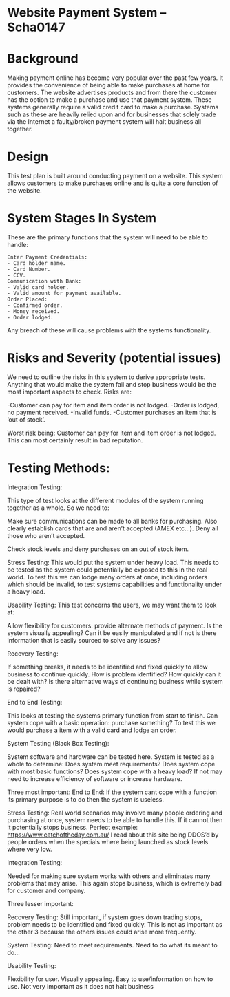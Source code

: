 Website Payment System – Scha0147========Background========Making payment online has become very popular over the past few years. It provides the convenience of being able to make purchases at home for customers. The website advertises products and from there the customer has the option to make a purchase and use that payment system. These systems generally require a valid credit card to make a purchase. Systems such as these are heavily relied upon and for businesses that solely trade via the Internet a faulty/broken payment system will halt business all together.Design========This test plan is built around conducting payment on a website. This system allows customers to make purchases online and is quite a core function of the website.System Stages In System========These are the primary functions that the system will need to be able to handle:```Enter Payment Credentials:- Card holder name.- Card Number.- CCV.Communication with Bank:- Valid card holder.- Valid amount for payment available.Order Placed:- Confirmed order.- Money received.- Order lodged.```Any breach of these will cause problems with the systems functionality.Risks and Severity (potential issues)========We need to outline the risks in this system to derive appropriate tests. Anything that would make the system fail and stop business would be the most important aspects to check. Risks are:-Customer can pay for item and item order is not lodged.-Order is lodged, no payment received.-Invalid funds.-Customer purchases an item that is ‘out of stock’.Worst risk being:Customer can pay for item and item order is not lodged. This can most certainly result in bad reputation.Testing Methods:========Integration Testing:This type of test looks at the different modules of the system running together as a whole. So we need to:Make sure communications can be made to all banks for purchasing. Also clearly establish cards that are and aren’t accepted (AMEX etc…). Deny all those who aren’t accepted.Check stock levels and deny purchases on an out of stock item.Stress Testing:This would put the system under heavy load. This needs to be tested as the system could potentially be exposed to this in the real world. To test this we can lodge many orders at once, including orders which should be invalid, to test systems capabilities and functionality under a heavy load.Usability Testing:This test concerns the users, we may want them to look at:Allow flexibility for customers: provide alternate methods of payment.Is the system visually appealing?Can it be easily manipulated and if not is there information that is easily sourced to solve any issues?Recovery Testing:If something breaks, it needs to be identified and fixed quickly to allow business to continue quickly. How is problem identified? How quickly can it be dealt with? Is there alternative ways of continuing business while system is repaired?End to End Testing:This looks at testing the systems primary function from start to finish. Can system cope with a basic operation: purchase something? To test this we would purchase a item with a valid card and lodge an order.System Testing (Black Box Testing):System software and hardware can be tested here. System is tested as a whole to determine:Does system meet requirements?Does system cope with most basic functions?Does system cope with a heavy load? If not may need to increase efficiency of software or increase hardware.Three most important:End to End:If the system cant cope with a function its primary purpose is to do then the system is useless.Stress Testing:Real world scenarios may involve many people ordering and purchasing at once, system needs to be able to handle this.If it cannot then it potentially stops business.Perfect example: https://www.catchoftheday.com.au/I read about this site being DDOS’d by people orders when the specials where being launched as stock levels where very low.Integration Testing:Needed for making sure system works with others and eliminates many problems that may arise. This again stops business, which is extremely bad for customer and company.Three lesser important:Recovery Testing:Still important, if system goes down trading stops, problem needs to be identified and fixed quickly.This is not as important as the other 3 because the others issues could arise more frequently.System Testing:Need to meet requirements.Need to do what its meant to do…Usability Testing:Flexibility for user.Visually appealing.Easy to use/information on how to use.Not very important as it does not halt business